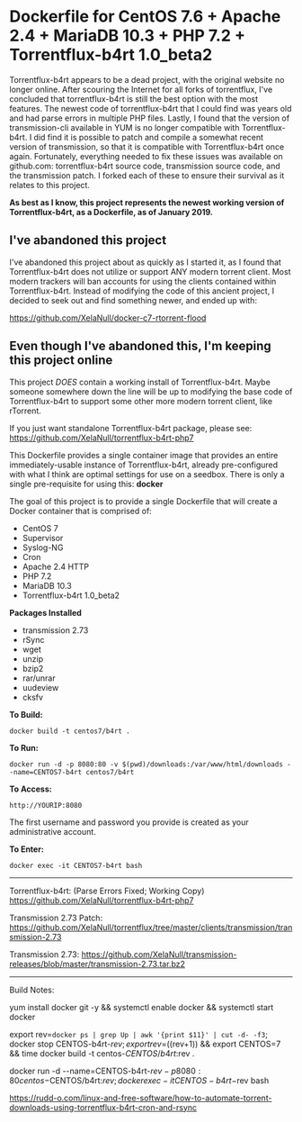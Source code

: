 # Dockerfile for CentOS 7.6 + Apache 2.4 + MariaDB 10.3 + PHP 7.2 + Torrentflux-b4rt 1.0_beta2

Torrentflux-b4rt appears to be a dead project, with the original website no longer online. After scouring the Internet for all forks of torrentflux, I've concluded that torrentflux-b4rt is still the best option with the most features. The newest code of torrentflux-b4rt that I could find was years old and had parse errors in multiple PHP files. Lastly, I found that the version of transmission-cli available in YUM is no longer compatible with Torrentflux-b4rt. I did find it is possible to patch and compile a somewhat recent version of transmission, so that it is compatible with Torrentflux-b4rt once again. Fortunately, everything needed to fix these issues was available on github.com: torrentflux-b4rt source code, transmission source code, and the transmission patch. I forked each of these to ensure their survival as it relates to this project.

**As best as I know, this project represents the newest working version of Torrentflux-b4rt, as a Dockerfile, as of January 2019.**

## I've abandoned this project
I've abandoned this project about as quickly as I started it, as I found that Torrentflux-b4rt does not utilize or support ANY modern torrent client. Most modern trackers will ban accounts for using the clients contained within Torrentflux-b4rt. Instead of modifying the code of this ancient project, I decided to seek out and find something newer, and ended up with: 

https://github.com/XelaNull/docker-c7-rtorrent-flood

## Even though I've abandoned this, I'm keeping this project online
This project *DOES* contain a working install of Torrentflux-b4rt. Maybe someone somewhere down the line will be up to modifying the base code of Torrentflux-b4rt to support some other more modern torrent client, like rTorrent.

If you just want standalone Torrentflux-b4rt package, please see: <https://github.com/XelaNull/torrentflux-b4rt-php7>

This Dockerfile provides a single container image that provides an entire immediately-usable instance of Torrentflux-b4rt, already pre-configured with what I think are optimal settings for use on a seedbox. There is only a single pre-requisite for using this: **docker**

The goal of this project is to provide a single Dockerfile that will create a Docker container that is comprised of:

- CentOS 7
- Supervisor
- Syslog-NG
- Cron
- Apache 2.4 HTTP
- PHP 7.2
- MariaDB 10.3
- Torrentflux-b4rt 1.0_beta2

**Packages Installed**

- transmission 2.73
- rSync
- wget
- unzip
- bzip2
- rar/unrar
- uudeview
- cksfv

**To Build:**

```
docker build -t centos7/b4rt .
```

**To Run:**

```
docker run -d -p 8080:80 -v $(pwd)/downloads:/var/www/html/downloads --name=CENTOS7-b4rt centos7/b4rt
```

**To Access:**

```
http://YOURIP:8080
```

The first username and password you provide is created as your administrative account.

**To Enter:**

```
docker exec -it CENTOS7-b4rt bash
```

--------------------------------------------------------------------------------

Torrentflux-b4rt: (Parse Errors Fixed; Working Copy) <https://github.com/XelaNull/torrentflux-b4rt-php7>

Transmission 2.73 Patch: <https://github.com/XelaNull/torrentflux/tree/master/clients/transmission/transmission-2.73>

Transmission 2.73: <https://github.com/XelaNull/transmission-releases/blob/master/transmission-2.73.tar.bz2>

--------------------------------------------------------------------------------

Build Notes:

yum install docker git -y && systemctl enable docker && systemctl start docker

export rev=`docker ps | grep Up | awk '{print $11}' | cut -d- -f3`; docker stop CENTOS-b4rt-$rev; export rev=$((rev+1)) && export CENTOS=7 && time docker build -t centos-$CENTOS/b4rt:$rev .

docker run -d --name=CENTOS-b4rt-$rev -p 8080:80 centos-$CENTOS/b4rt:$rev; docker exec -it CENTOS-b4rt-$rev bash

<https://rudd-o.com/linux-and-free-software/how-to-automate-torrent-downloads-using-torrentflux-b4rt-cron-and-rsync>
